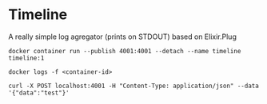 # Timeline

A really simple log agregator (prints on STDOUT) based on Elixir.Plug

```shell
docker container run --publish 4001:4001 --detach --name timeline timeline:1

docker logs -f <container-id>

curl -X POST localhost:4001 -H "Content-Type: application/json" --data '{"data":"test"}'
```
